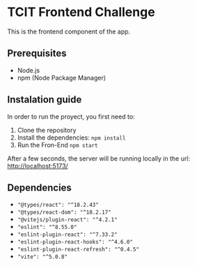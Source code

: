 # TCIT Frontend Challenge

This is the frontend component of the app.

## Prerequisites
- Node.js
- npm (Node Package Manager)

## Instalation guide

In order to run the proyect, you first need to:

1. Clone the repository
2. Install the dependencies: `npm install`
3. Run the Fron-End `npm start`

After a few seconds, the server will be running locally in the url: <http://localhost:5173/>

## Dependencies

- `"@types/react": "^18.2.43"`
- `"@types/react-dom": "^18.2.17" `
- `"@vitejs/plugin-react": "^4.2.1" `
- `"eslint": "^8.55.0" `
- `"eslint-plugin-react": "^7.33.2" `
- `"eslint-plugin-react-hooks": "^4.6.0" `
- `"eslint-plugin-react-refresh": "^0.4.5" `
- `"vite": "^5.0.8" `